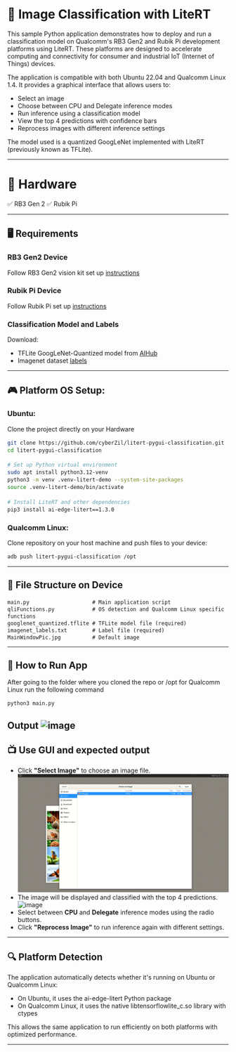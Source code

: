 # 🧠 Image Classification with LiteRT

This sample Python application demonstrates how to deploy and run a classification model on Qualcomm's RB3 Gen2 and Rubik Pi development platforms using LiteRT. These platforms are designed to accelerate computing and connectivity for consumer and industrial IoT (Internet of Things) devices.

The application is compatible with both Ubuntu 22.04 and Qualcomm Linux 1.4. It provides a graphical interface that allows users to:
- Select an image
- Choose between CPU and Delegate inference modes
- Run inference using a classification model
- View the top 4 predictions with confidence bars
- Reprocess images with different inference settings

The model used is a quantized GoogLeNet implemented with LiteRT (previously known as TFLite).

---

# 📱 Hardware

   ✅ RB3 Gen 2
   ✅ Rubik Pi

---

## 🖥️ Requirements

### RB3 Gen2 Device
Follow RB3 Gen2 vision kit set up [instructions](https://docs.qualcomm.com/bundle/publicresource/topics/80-70020-251/set_up_the_device.html?product=1601111740013077&facet=User%20Guide) 

### Rubik Pi Device
Follow Rubik Pi set up [instructions](https://www.thundercomm.com/rubik-pi-3/en/docs/about-rubikpi/)

### Classification Model and Labels
Download:
- TFLite GoogLeNet-Quantized model from [AIHub](https://aihub.qualcomm.com/models/googlenet?domain=Computer+Vision&useCase=Image+Classification)
- Imagenet dataset [labels](https://github.com/quic/ai-hub-models/blob/main/qai_hub_models/labels/imagenet_labels.txt)

---

## 🎮 Platform OS Setup:

### Ubuntu:
Clone the project directly on your Hardware
   ```bash
   git clone https://github.com/cyberZil/litert-pygui-classification.git
   cd litert-pygui-classification

   # Set up Python virtual environment
   sudo apt install python3.12-venv
   python3 -m venv .venv-litert-demo --system-site-packages
   source .venv-litert-demo/bin/activate
   
   # Install LiteRT and other dependencies
   pip3 install ai-edge-litert==1.3.0
   ```

### Qualcomm Linux:
Clone repository on your host machine and push files to your device:
   ```bash
   adb push litert-pygui-classification /opt
   ```

---

## 📁 File Structure on Device
```
main.py                    # Main application script
qliFunctions.py            # OS detection and Qualcomm Linux specific functions
googlenet_quantized.tflite # TFLite model file (required)
imagenet_labels.txt        # Label file (required)
MainWindowPic.jpg          # Default image
```

---

## 🚀 How to Run App
After going to the folder where you cloned the repo or /opt for Qualcomm Linux run the following command
   ```bash
   python3 main.py
   ```
Output
 ![image](images/pic1.png)
---

## 📺 Use GUI and expected output

  - Click **"Select Image"** to choose an image file.
    ![image](images/pic2.png)
  - The image will be displayed and classified with the top 4 predictions.
    ![image](images/pic3.png)
  - Select between **CPU** and **Delegate** inference modes using the radio buttons.
  - Click **"Reprocess Image"** to run inference again with different settings.

---

## 🔍 Platform Detection

The application automatically detects whether it's running on Ubuntu or Qualcomm Linux:
- On Ubuntu, it uses the ai-edge-litert Python package
- On Qualcomm Linux, it uses the native libtensorflowlite_c.so library with ctypes

This allows the same application to run efficiently on both platforms with optimized performance.

---
